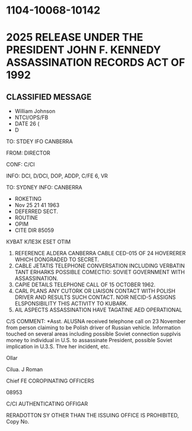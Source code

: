 # 1104-10068-10142
# 2025 RELEASE UNDER THE PRESIDENT JOHN F. KENNEDY ASSASSINATION RECORDS ACT OF 1992

## CLASSIFIED MESSAGE

*   William Johnson
*   NTCI/OPS/FB
*   DATE 26 (
*   D

TO: STDEY IFO CANBERRA

FROM: DIRECTOR

CONF: C/CI

INFO: DCI, D/DCI, DOP, ADDP, C/FE 6, VR

TO: SYDNEY INFO: CANBERRA

*   ROKETING
*   Nov 25 21 41 1963
*   DEFERRED SECT.
*   ROUTINE
*   OPIM
*   CITE DIR 85059

КУВАТ КЛЕЗК ESET OTIM

1.  REFERENCE ALDERA CANBERRA CABLE CED-015 OF 24 HOVERERER WHICH DONGRADED TO SECRET.
2.  CABLE JETATIS TELEPHONE CONVERSATION INCLUDING VERBATIN TANT ERHARKS POSSIBLE COMECTIO: SOVIET GOVERNMENT WITH ASSASSINATION.
3.  CAPIE DETAILS TELEPHONE CALL OF 15 OCTOBER 1962.
4.  CARL PLANS ANY CUTORK OR LIAISON CONTACT WITH POLISH DRIVER AND RESULTS SUCH CONTACT. NOIR NECID-5 ASSIGNS ELSPONSIBILITY THIS ACTIVITY TO KUBARK.
5.  AIL ASPECTS ASSASSINATION HAVE TAGATINE AED OPERATIONAL

C/S COMMENT: *Asst. ALUSNA received telephone call on 23 November from person claiming to be Polish driver of Russian vehicle. Information touched on several areas including possible Soviet connection supplvis money to individual in U.S. to assassinate President, possible Soviet implication in U.3.S. Thre her incident, etc.

Ollar

Cilua. J Roman

Chief FE
COROPINATING OFFICERS

08953

C/CI
AUTHENTICATING
OFFIGAR

RERADOTTON SY OTHER THAN THE ISSUING OFFICE IS PROHIBITED,
Copy No.
